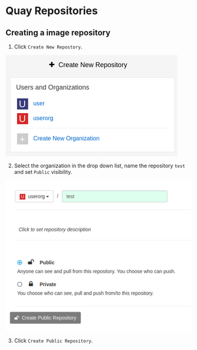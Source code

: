 # Quay Repositories

## Creating a image repository

1. Click `Create New Repostory`.

![Quay Create Repository](img/create-repo.png)

2. Select the organization in the drop down list, name the repository `test` and set `Public` visibility.

![Quay Create Repository Config](img/repo-config.png)

3. Click `Create Public Repository`.

